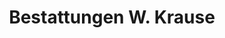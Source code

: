 ---
title: "Bestattungen W. Krause"
url: /burg-dithmarschen/bestattungen-w-krause/
shop: Bestattungen
---